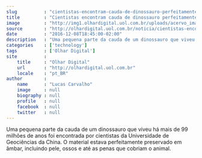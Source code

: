 ```yaml
---
slug          : "cientistas-encontram-cauda-de-dinossauro-perfeitamente-preservada-em-ambar"
title         : "Cientistas encontram cauda de dinossauro perfeitamente preservada em âmbar"
image         : "http://img1.olhardigital.uol.com.br/uploads/acervo_imagens/2016/12/20161208183758_660_420.jpg"
source        : "http://olhardigital.uol.com.br/noticia/cientistas-encontram-cauda-de-dinossauro-perfeitamente-preservada-em-ambar/64529"
date          : "2016-12-08T18:45:00-02:00"
description   : "Uma pequena parte da cauda de um dinossauro que viveu há mais de 99 milhões de anos foi encontrada por cientistas da Universidade de Geociências da China. O material estava perfeitamente preservado em âmbar, incluindo pele, ossos e até as penas que cobriam o animal."
categories    : ['technology']
tags          : ['Olhar Digital']
site          :
    title     : "Olhar Digital"
    url       : "http://olhardigital.uol.com.br"
    locale    : "pt_BR"
author        :
    name      : "Lucas Carvalho"
    image     : null
    biography : null
    profile   : null
    facebook  : null
    twitter   : null
---
```


Uma pequena parte da cauda de um dinossauro que viveu há mais de 99 milhões de anos foi encontrada por cientistas da Universidade de Geociências da China. O material estava perfeitamente preservado em âmbar, incluindo pele, ossos e até as penas que cobriam o animal.
